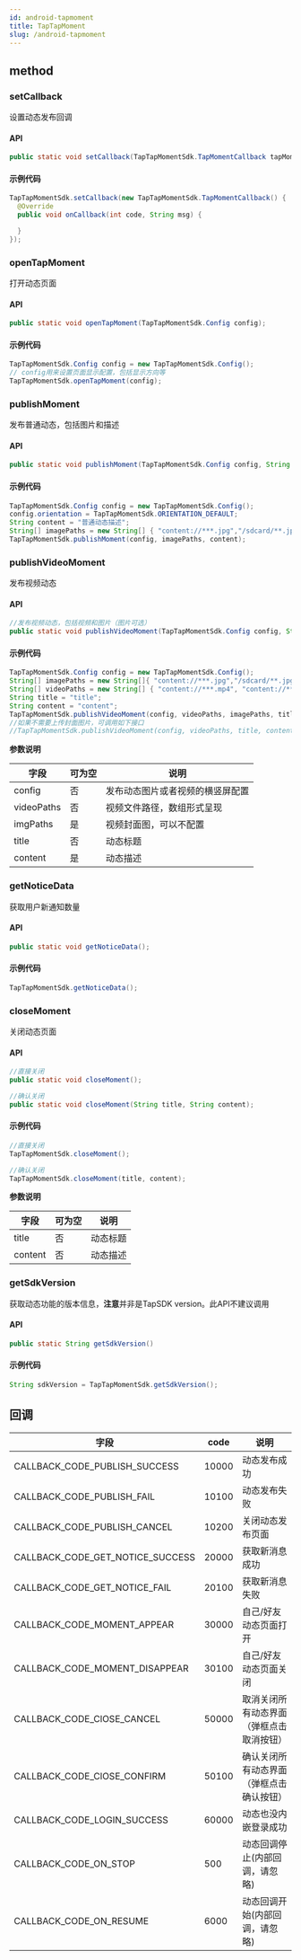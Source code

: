 ```yaml
---
id: android-tapmoment
title: TapTapMoment
slug: /android-tapmoment
---
```

## method

### setCallback

设置动态发布回调  

#### API  

```java
public static void setCallback(TapTapMomentSdk.TapMomentCallback tapMomentCallback);
```

#### 示例代码

```java
TapTapMomentSdk.setCallback(new TapTapMomentSdk.TapMomentCallback() {
  @Override
  public void onCallback(int code, String msg) {

  }
});
```
<!--
### setLoginToken

设置登录信息

#### API  

```java
public static void setLoginToken(AccessToken accessToken);
```

#### 示例代码

```java
AccessToken currentAccessToken = AccessToken.getCurrentAccessToken();
TapTapMomentSdk.setLoginToken(currentAccessToken);
``` -->

### openTapMoment

打开动态页面

#### API  

```java
public static void openTapMoment(TapTapMomentSdk.Config config);
```

#### 示例代码

```java
TapTapMomentSdk.Config config = new TapTapMomentSdk.Config();
// config用来设置页面显示配置，包括显示方向等
TapTapMomentSdk.openTapMoment(config);
```

### publishMoment

发布普通动态，包括图片和描述

#### API  

```java
public static void publishMoment(TapTapMomentSdk.Config config, String imgPaths, String content);
```

#### 示例代码

```java
TapTapMomentSdk.Config config = new TapTapMomentSdk.Config();
config.orientation = TapTapMomentSdk.ORIENTATION_DEFAULT;  
String content = "普通动态描述";
String[] imagePaths = new String[] { "content://***.jpg","/sdcard/**.jpg" };
TapTapMomentSdk.publishMoment(config, imagePaths, content);
```

### publishVideoMoment

发布视频动态

#### API  

```java
//发布视频动态，包括视频和图片（图片可选）
public static void publishVideoMoment(TapTapMomentSdk.Config config, String[] videoPaths,String[] imgPaths, String title, String content);
```

#### 示例代码

```java
TapTapMomentSdk.Config config = new TapTapMomentSdk.Config();
String[] imagePaths = new String[]{ "content://***.jpg","/sdcard/**.jpg" };
String[] videoPaths = new String[] { "content://***.mp4", "content://***.mp4" };
String title = "title";
String content = "content";
TapTapMomentSdk.publishVideoMoment(config, videoPaths, imagePaths, title, content);
//如果不需要上传封面图片，可调用如下接口
//TapTapMomentSdk.publishVideoMoment(config, videoPaths, title, content);
```

**参数说明**

| 字段         | 可为空 | 说明               |
| ---------- | --- | ---------------- |
| config     | 否   | 发布动态图片或者视频的横竖屏配置 |
| videoPaths | 否   | 视频文件路径，数组形式呈现    |
| imgPaths   | 是   | 视频封面图，可以不配置      |
| title      | 否   | 动态标题             |
| content    | 是   | 动态描述             |

### getNoticeData

获取用户新通知数量   

#### API  

```java
public static void getNoticeData();
```

#### 示例代码

```java
TapTapMomentSdk.getNoticeData();
```

<!-- ### openUserMoment

进入指定用户的动态页面。

#### API  

```java
public static void openUserMoment(TapTapMomentSdk.Config config, String userId)
```

#### 示例代码

```java
TapTapMomentSdk.Config config = new TapTapMomentSdk.Config();
config.orientation = TapTapMomentSdk.ORIENTATION_DEFAULT;  
TapTapMomentSdk.openUserMoment(config, userId);
```

**参数说明**

| 字段     | 可为空 | 说明                                                   |
| ------ | --- | ---------------------------------------------------- |
| userId | 否   | xd的userId，非TapTap的userId | -->

### closeMoment

关闭动态页面

#### API  

```java
//直接关闭
public static void closeMoment();

//确认关闭
public static void closeMoment(String title, String content);
```

#### 示例代码

```java
//直接关闭
TapTapMomentSdk.closeMoment();

//确认关闭
TapTapMomentSdk.closeMoment(title, content);
```

**参数说明**

| 字段      | 可为空 | 说明   |
| ------- | --- | ---- |
| title   | 否   | 动态标题 |
| content | 否   | 动态描述 |


### getSdkVersion

获取动态功能的版本信息，**注意**并非是TapSDK version。此API不建议调用

#### API  

```java
public static String getSdkVersion()
```

#### 示例代码

```java
String sdkVersion = TapTapMomentSdk.getSdkVersion();
```


## 回调
| 字段          | code | 说明       |
| ----------- | --- | -------- |
| CALLBACK_CODE_PUBLISH_SUCCESS       | 10000   | 动态发布成功     |
| CALLBACK_CODE_PUBLISH_FAIL     | 10100   | 动态发布失败     |
| CALLBACK_CODE_PUBLISH_CANCEL       | 10200   | 关闭动态发布页面     |
| CALLBACK_CODE_GET_NOTICE_SUCCESS | 20000   | 获取新消息成功 |
| CALLBACK_CODE_GET_NOTICE_FAIL | 20100   | 获取新消息失败 |
| CALLBACK_CODE_MOMENT_APPEAR | 30000   | 自己/好友动态页面打开 |
| CALLBACK_CODE_MOMENT_DISAPPEAR | 30100   | 自己/好友动态页面关闭 |
| CALLBACK_CODE_ClOSE_CANCEL | 50000   | 取消关闭所有动态界面（弹框点击取消按钮） |
| CALLBACK_CODE_ClOSE_CONFIRM | 50100   | 确认关闭所有动态界面（弹框点击确认按钮） |
| CALLBACK_CODE_LOGIN_SUCCESS | 60000   | 动态也没内嵌登录成功 |
| CALLBACK_CODE_ON_STOP | 500   | 动态回调停止(内部回调，请忽略) |
| CALLBACK_CODE_ON_RESUME | 6000   | 动态回调开始(内部回调，请忽略) |
